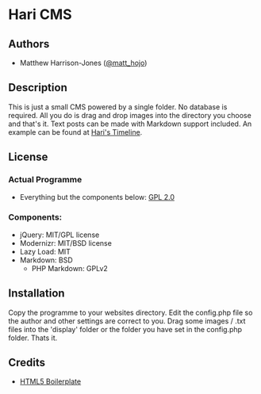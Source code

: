 # Hari CMS #

## Authors

* Matthew Harrison-Jones ([@matt_hojo](http://twitter.com/matt_hojo))

## Description

This is just a small CMS powered by a single folder. No database is required. 
All you do is drag and drop images into the directory you choose and that's it. Text posts can be made with Markdown support included.
An example can be found at [Hari's Timeline](http://hari.matthojo.co.uk/).

## License

### Actual Programme

* Everything but the components below: [GPL 2.0](http://www.opensource.org/licenses/gpl-2.0.php)

### Components:

* jQuery: MIT/GPL license
* Modernizr: MIT/BSD license
* Lazy Load: MIT
* Markdown: BSD
	* PHP Markdown: GPLv2

## Installation

Copy the programme to your websites directory.
Edit the config.php file so the author and other settings are correct to you.
Drag some images / .txt files into the 'display' folder or the folder you have set in the config.php folder.
Thats it.

## Credits

* [HTML5 Boilerplate](http://html5boilerplate.com/)